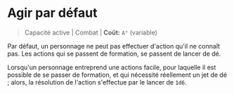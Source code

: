 # Agir par défaut

> Capacité active \| Combat \| **Coût:** `A°` \(variable\)

Par défaut, un personnage ne peut pas effectuer d'action qu'il ne connaît pas. Les actions qui se passent de formation, se passent de lancer de dé.

Lorsqu'un personnage entreprend une actions facile, pour laquelle il est possible de se passer de formation, et qui nécessité réellement un jet de dé ; alors, la résolution de l'action s'effectue par le lancer de `1d6`.

